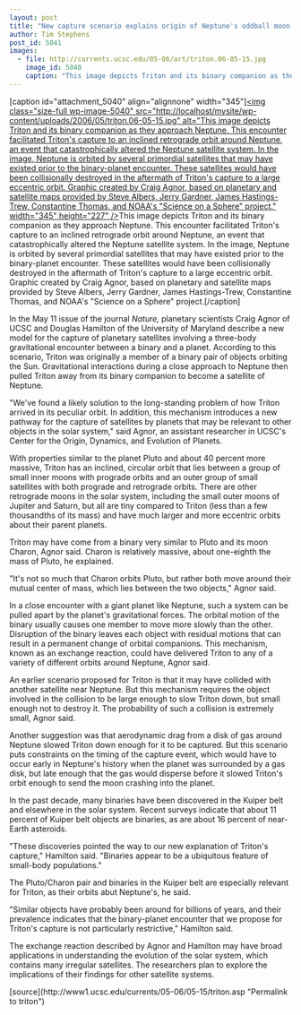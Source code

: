 ```yaml
---
layout: post
title: "New capture scenario explains origin of Neptune's oddball moon Triton"
author: Tim Stephens
post_id: 5041
images:
  - file: http://currents.ucsc.edu/05-06/art/triton.06-05-15.jpg
    image_id: 5040
    caption: "This image depicts Triton and its binary companion as they approach Neptune. This encounter facilitated Triton's capture to an inclined retrograde orbit around Neptune, an event that catastrophically altered the Neptune satellite system. In the image, Neptune is orbited by several primordial satellites that may have existed prior to the binary-planet encounter. These satellites would have been collisionally destroyed in the aftermath of Triton's capture to a large eccentric orbit. Graphic created by Craig Agnor, based on planetary and satellite maps provided by Steve Albers, Jerry Gardner, James Hastings-Trew, Constantine Thomas, and NOAA's 'Science on a Sphere' project."
---
```


[caption id="attachment_5040" align="alignnone" width="345"]<a href="http://localhost/mysite/wp-content/uploads/2006/05/triton.06-05-15.jpg"><img class="size-full wp-image-5040" src="http://localhost/mysite/wp-content/uploads/2006/05/triton.06-05-15.jpg" alt="This image depicts Triton and its binary companion as they approach Neptune. This encounter facilitated Triton's capture to an inclined retrograde orbit around Neptune, an event that catastrophically altered the Neptune satellite system. In the image, Neptune is orbited by several primordial satellites that may have existed prior to the binary-planet encounter. These satellites would have been collisionally destroyed in the aftermath of Triton's capture to a large eccentric orbit. Graphic created by Craig Agnor, based on planetary and satellite maps provided by Steve Albers, Jerry Gardner, James Hastings-Trew, Constantine Thomas, and NOAA's "Science on a Sphere" project." width="345" height="227" /></a>This image depicts Triton and its binary companion as they approach Neptune. This encounter facilitated Triton's capture to an inclined retrograde orbit around Neptune, an event that catastrophically altered the Neptune satellite system. In the image, Neptune is orbited by several primordial satellites that may have existed prior to the binary-planet encounter. These satellites would have been collisionally destroyed in the aftermath of Triton's capture to a large eccentric orbit. Graphic created by Craig Agnor, based on planetary and satellite maps provided by Steve Albers, Jerry Gardner, James Hastings-Trew, Constantine Thomas, and NOAA's "Science on a Sphere" project.[/caption]
<a name="content" id="content"></a>
<p>
  In the May 11 issue of the journal <i>Nature,</i> planetary scientists Craig Agnor of UCSC and Douglas Hamilton of the University of Maryland describe a new model for the capture of planetary satellites involving a three-body gravitational encounter between a binary and a planet. According to this scenario, Triton was originally a member of a binary pair of objects orbiting the Sun. Gravitational interactions during a close approach to Neptune then pulled Triton away from its binary companion to become a satellite of Neptune.
</p>
<p>
  "We've found a likely solution to the long-standing problem of how Triton arrived in its peculiar orbit. In addition, this mechanism introduces a new pathway for the capture of satellites by planets that may be relevant to other objects in the solar system," said Agnor, an assistant researcher in UCSC's Center for the Origin, Dynamics, and Evolution of Planets.
</p>
<p>
  With properties similar to the planet Pluto and about 40 percent more massive, Triton has an inclined, circular orbit that lies between a group of small inner moons with prograde orbits and an outer group of small satellites with both prograde and retrograde orbits. There are other retrograde moons in the solar system, including the small outer moons of Jupiter and Saturn, but all are tiny compared to Triton (less than a few thousandths of its mass) and have much larger and more eccentric orbits about their parent planets.
</p>
<p>
  Triton may have come from a binary very similar to Pluto and its moon Charon, Agnor said. Charon is relatively massive, about one-eighth the mass of Pluto, he explained.
</p>
<p>
  "It's not so much that Charon orbits Pluto, but rather both move around their mutual center of mass, which lies between the two objects," Agnor said.
</p>
<p>
  In a close encounter with a giant planet like Neptune, such a system can be pulled apart by the planet's gravitational forces. The orbital motion of the binary usually causes one member to move more slowly than the other. Disruption of the binary leaves each object with residual motions that can result in a permanent change of orbital companions. This mechanism, known as an exchange reaction, could have delivered Triton to any of a variety of different orbits around Neptune, Agnor said.
</p>
<p>
  An earlier scenario proposed for Triton is that it may have collided with another satellite near Neptune. But this mechanism requires the object involved in the collision to be large enough to slow Triton down, but small enough not to destroy it. The probability of such a collision is extremely small, Agnor said.
</p>
<p>
  Another suggestion was that aerodynamic drag from a disk of gas around Neptune slowed Triton down enough for it to be captured. But this scenario puts constraints on the timing of the capture event, which would have to occur early in Neptune's history when the planet was surrounded by a gas disk, but late enough that the gas would disperse before it slowed Triton's orbit enough to send the moon crashing into the planet.
</p>
<p>
  In the past decade, many binaries have been discovered in the Kuiper belt and elsewhere in the solar system. Recent surveys indicate that about 11 percent of Kuiper belt objects are binaries, as are about 16 percent of near-Earth asteroids.
</p>
<p>
  "These discoveries pointed the way to our new explanation of Triton's capture," Hamilton said. "Binaries appear to be a ubiquitous feature of small-body populations."
</p>
<p>
  The Pluto/Charon pair and binaries in the Kuiper belt are especially relevant for Triton, as their orbits abut Neptune's, he said.
</p>
<p>
  "Similar objects have probably been around for billions of years, and their prevalence indicates that the binary-planet encounter that we propose for Triton's capture is not particularly restrictive," Hamilton said.
</p>
<p>
  The exchange reaction described by Agnor and Hamilton may have broad applications in understanding the evolution of the solar system, which contains many irregular satellites. The researchers plan to explore the implications of their findings for other satellite systems.
</p>
[source](http://www1.ucsc.edu/currents/05-06/05-15/triton.asp "Permalink to triton")
